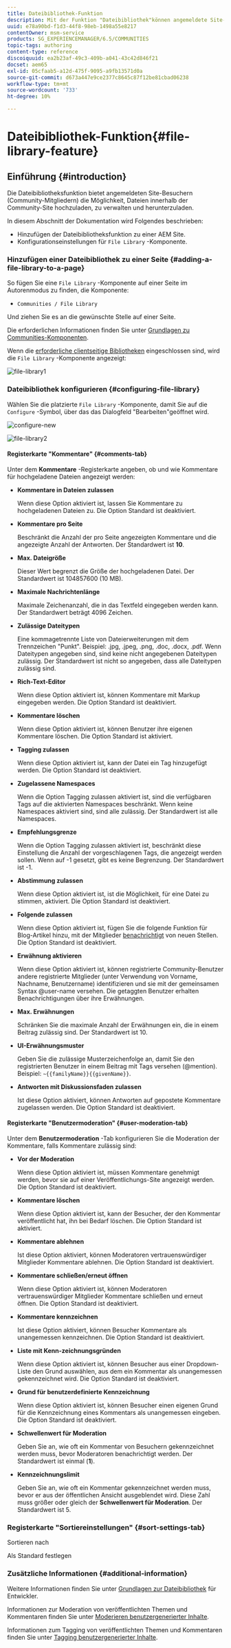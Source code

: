 ```yaml
---
title: Dateibibliothek-Funktion
description: Mit der Funktion "Dateibibliothek"können angemeldete Site-Besucher Dateien hochladen, verwalten und herunterladen
uuid: e78a90bd-f1d3-44f8-98eb-1498a55e8217
contentOwner: msm-service
products: SG_EXPERIENCEMANAGER/6.5/COMMUNITIES
topic-tags: authoring
content-type: reference
discoiquuid: ea2b23af-49c3-409b-a041-43c42d846f21
docset: aem65
exl-id: 05cfaab5-a12d-475f-9095-a9fb13571d0a
source-git-commit: d673a447e9ce2377c8645c87f12be81cbad06238
workflow-type: tm+mt
source-wordcount: '733'
ht-degree: 10%

---
```


# Dateibibliothek-Funktion{#file-library-feature}

## Einführung {#introduction}

Die Dateibibliotheksfunktion bietet angemeldeten Site-Besuchern (Community-Mitgliedern) die Möglichkeit, Dateien innerhalb der Community-Site hochzuladen, zu verwalten und herunterzuladen.

In diesem Abschnitt der Dokumentation wird Folgendes beschrieben:

* Hinzufügen der Dateibibliotheksfunktion zu einer AEM Site.
* Konfigurationseinstellungen für `File Library` -Komponente.

### Hinzufügen einer Dateibibliothek zu einer Seite {#adding-a-file-library-to-a-page}

So fügen Sie eine `File Library` -Komponente auf einer Seite im Autorenmodus zu finden, die Komponente:

* `Communities / File Library`

Und ziehen Sie es an die gewünschte Stelle auf einer Seite.

Die erforderlichen Informationen finden Sie unter [Grundlagen zu Communities-Komponenten](/help/communities/basics.md).

Wenn die [erforderliche clientseitige Bibliotheken](/help/communities/essentials-file-library.md#essentials-for-client-side) eingeschlossen sind, wird die `File Library` -Komponente angezeigt:

![file-library1](assets/file-library1.png)

### Dateibibliothek konfigurieren {#configuring-file-library}

Wählen Sie die platzierte `File Library` -Komponente, damit Sie auf die `Configure` -Symbol, über das das Dialogfeld &quot;Bearbeiten&quot;geöffnet wird.

![configure-new](assets/configure-new.png)

![file-library2](assets/file-library2.png)

#### Registerkarte &quot;Kommentare&quot; {#comments-tab}

Unter dem **Kommentare** -Registerkarte angeben, ob und wie Kommentare für hochgeladene Dateien angezeigt werden:

* **Kommentare in Dateien zulassen**

  Wenn diese Option aktiviert ist, lassen Sie Kommentare zu hochgeladenen Dateien zu. Die Option Standard ist deaktiviert.

* **Kommentare pro Seite**

  Beschränkt die Anzahl der pro Seite angezeigten Kommentare und die angezeigte Anzahl der Antworten. Der Standardwert ist **10**.

* **Max. Dateigröße**

  Dieser Wert begrenzt die Größe der hochgeladenen Datei. Der Standardwert ist 104857600 (10 MB).

* **Maximale Nachrichtenlänge**

  Maximale Zeichenanzahl, die in das Textfeld eingegeben werden kann. Der Standardwert beträgt 4096 Zeichen.

* **Zulässige Dateitypen**

  Eine kommagetrennte Liste von Dateierweiterungen mit dem Trennzeichen &quot;Punkt&quot;. Beispiel: .jpg, .jpeg, .png, .doc, .docx, .pdf. Wenn Dateitypen angegeben sind, sind keine nicht angegebenen Dateitypen zulässig. Der Standardwert ist nicht so angegeben, dass alle Dateitypen zulässig sind.

* **Rich-Text-Editor**

  Wenn diese Option aktiviert ist, können Kommentare mit Markup eingegeben werden. Die Option Standard ist deaktiviert.

* **Kommentare löschen**

  Wenn diese Option aktiviert ist, können Benutzer ihre eigenen Kommentare löschen. Die Option Standard ist aktiviert.

* **Tagging zulassen**

  Wenn diese Option aktiviert ist, kann der Datei ein Tag hinzugefügt werden. Die Option Standard ist deaktiviert.

* **Zugelassene Namespaces**

  Wenn die Option Tagging zulassen aktiviert ist, sind die verfügbaren Tags auf die aktivierten Namespaces beschränkt. Wenn keine Namespaces aktiviert sind, sind alle zulässig. Der Standardwert ist alle Namespaces.

* **Empfehlungsgrenze**

  Wenn die Option Tagging zulassen aktiviert ist, beschränkt diese Einstellung die Anzahl der vorgeschlagenen Tags, die angezeigt werden sollen. Wenn auf -1 gesetzt, gibt es keine Begrenzung. Der Standardwert ist -1.

* **Abstimmung zulassen**

  Wenn diese Option aktiviert ist, ist die Möglichkeit, für eine Datei zu stimmen, aktiviert. Die Option Standard ist deaktiviert.

* **Folgende zulassen**

  Wenn diese Option aktiviert ist, fügen Sie die folgende Funktion für Blog-Artikel hinzu, mit der Mitglieder [benachrichtigt](/help/communities/notifications.md) von neuen Stellen. Die Option Standard ist deaktiviert.

* **Erwähnung aktivieren**

  Wenn diese Option aktiviert ist, können registrierte Community-Benutzer andere registrierte Mitglieder (unter Verwendung von Vorname, Nachname, Benutzername) identifizieren und sie mit der gemeinsamen Syntax @user-name versehen. Die getaggten Benutzer erhalten Benachrichtigungen über ihre Erwähnungen.

* **Max. Erwähnungen**

  Schränken Sie die maximale Anzahl der Erwähnungen ein, die in einem Beitrag zulässig sind. Der Standardwert ist 10.

* **UI-Erwähnungsmuster**

  Geben Sie die zulässige Musterzeichenfolge an, damit Sie den registrierten Benutzer in einem Beitrag mit Tags versehen (@mention). Beispiel: `~{{familyName}}{{givenName}}`.

* **Antworten mit Diskussionsfaden zulassen**

  Ist diese Option aktiviert, können Antworten auf gepostete Kommentare zugelassen werden. Die Option Standard ist deaktiviert.

#### Registerkarte &quot;Benutzermoderation&quot; {#user-moderation-tab}

Unter dem **Benutzermoderation** -Tab konfigurieren Sie die Moderation der Kommentare, falls Kommentare zulässig sind:

* **Vor der Moderation**

  Wenn diese Option aktiviert ist, müssen Kommentare genehmigt werden, bevor sie auf einer Veröffentlichungs-Site angezeigt werden. Die Option Standard ist deaktiviert.

* **Kommentare löschen**

  Wenn diese Option aktiviert ist, kann der Besucher, der den Kommentar veröffentlicht hat, ihn bei Bedarf löschen. Die Option Standard ist aktiviert.

* **Kommentare ablehnen**

  Ist diese Option aktiviert, können Moderatoren vertrauenswürdiger Mitglieder Kommentare ablehnen. Die Option Standard ist deaktiviert.

* **Kommentare schließen/erneut öffnen**

  Wenn diese Option aktiviert ist, können Moderatoren vertrauenswürdiger Mitglieder Kommentare schließen und erneut öffnen. Die Option Standard ist deaktiviert.

* **Kommentare kennzeichnen**

  Ist diese Option aktiviert, können Besucher Kommentare als unangemessen kennzeichnen. Die Option Standard ist deaktiviert.

* **Liste mit Kenn-zeichnungsgründen**

  Wenn diese Option aktiviert ist, können Besucher aus einer Dropdown-Liste den Grund auswählen, aus dem ein Kommentar als unangemessen gekennzeichnet wird. Die Option Standard ist deaktiviert.

* **Grund für benutzerdefinierte Kennzeichnung**

  Wenn diese Option aktiviert ist, können Besucher einen eigenen Grund für die Kennzeichnung eines Kommentars als unangemessen eingeben. Die Option Standard ist deaktiviert.

* **Schwellenwert für Moderation**

  Geben Sie an, wie oft ein Kommentar von Besuchern gekennzeichnet werden muss, bevor Moderatoren benachrichtigt werden. Der Standardwert ist einmal (**1**).

* **Kennzeichnungslimit**

  Geben Sie an, wie oft ein Kommentar gekennzeichnet werden muss, bevor er aus der öffentlichen Ansicht ausgeblendet wird. Diese Zahl muss größer oder gleich der **Schwellenwert für Moderation**. Der Standardwert ist 5.

### Registerkarte &quot;Sortiereinstellungen&quot; {#sort-settings-tab}

Sortieren nach

Als Standard festlegen

### Zusätzliche Informationen {#additional-information}

Weitere Informationen finden Sie unter [Grundlagen zur Dateibibliothek](/help/communities/essentials-file-library.md) für Entwickler.

Informationen zur Moderation von veröffentlichten Themen und Kommentaren finden Sie unter [Moderieren benutzergenerierter Inhalte](/help/communities/moderate-ugc.md).

Informationen zum Tagging von veröffentlichten Themen und Kommentaren finden Sie unter [Tagging benutzergenerierter Inhalte](/help/communities/tag-ugc.md).
